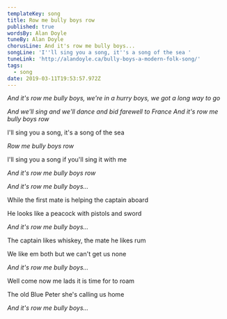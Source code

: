 ```yaml
---
templateKey: song
title: Row me bully boys row
published: true
wordsBy: Alan Doyle
tuneBy: Alan Doyle
chorusLine: And it's row me bully boys...
songLine: 'I''ll sing you a song, it''s a song of the sea '
tuneLink: 'http://alandoyle.ca/bully-boys-a-modern-folk-song/'
tags:
  - song
date: 2019-03-11T19:53:57.972Z
---
```

_And it's row me bully boys, we're in a hurry boys, we got a long way to go_
_And we'll sing and we'll dance and bid farewell to France_ 
_And it's row me bully boys row_ 


I'll sing you a song, it's a song of the sea 

_Row me bully boys row_

I'll sing you a song if you'll sing it with me 

_And it's row me bully boys row_


_And it's row me bully boys..._



While the first mate is helping the captain aboard

He looks like a peacock with pistols and sword



_And it's row me bully boys..._



The captain likes whiskey, the mate he likes rum 

We like em both but we can't get us none 



_And it's row me bully boys..._



Well come now me lads it is time for to roam

The old Blue Peter she's calling us home



_And it's row me bully boys..._
